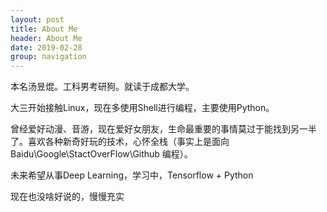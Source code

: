 ```yaml
---
layout: post
title: About Me
header: About Me
date: 2019-02-28
group: navigation
---
```




本名汤昱焜。工科男考研狗。就读于成都大学。

大三开始接触Linux，现在多使用Shell进行编程，主要使用Python。

曾经爱好动漫、音游，现在爱好女朋友，生命最重要的事情莫过于能找到另一半了。喜欢各种新奇好玩的技术，心怀全栈（事实上是面向 Baidu\Google\StactOverFlow\Github 编程）。

未来希望从事Deep Learning，学习中，Tensorflow + Python

现在也没啥好说的，慢慢充实



